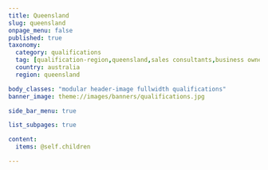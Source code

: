 ```yaml
---
title: Queensland
slug: queensland
onpage_menu: false
published: true
taxonomy:
  category: qualifications
  tag: [qualification-region,queensland,sales consultants,business owners,sales,qualification]
  country: australia
  region: queensland

body_classes: "modular header-image fullwidth qualifications"
banner_image: theme://images/banners/qualifications.jpg

side_bar_menu: true

list_subpages: true

content:
  items: @self.children

---
```

